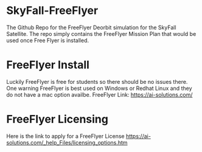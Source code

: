 # SkyFall-FreeFlyer
The Github Repo for the FreeFlyer Deorbit simulation for the SkyFall Satellite.
The repo simply contains the FreeFlyer Mission Plan that would be used once Free Flyer is installed.

# FreeFlyer Install
Luckily FreeFlyer is free for students so there should be no issues there. 
One warning FreeFlyer is best used on Windows or Redhat Linux and they do not have a mac option availbe.
FreeFlyer Link: https://ai-solutions.com/

# FreeFlyer Licensing
Here is the link to apply for a FreeFlyer License 
https://ai-solutions.com/_help_Files/licensing_options.htm


